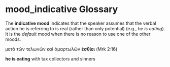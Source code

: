 # mood_indicative Glossary

The **indicative mood** indicates that the speaker assumes that the verbal action he is referring to is real (rather than only potential) (e.g., *he is eating*). It is the *default* mood when there is no reason to use one of the other moods.

μετὰ τῶν τελωνῶν καὶ ἁμαρτωλῶν **ἐσθίει** (Mrk 2:16)

**he is eating** with tax collectors and sinners
	